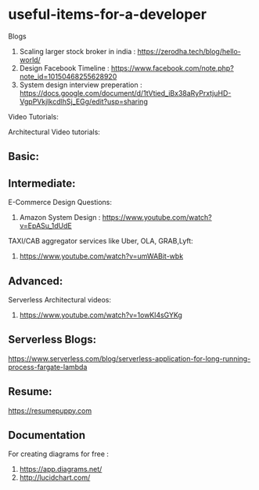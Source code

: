 # useful-items-for-a-developer

Blogs
1. Scaling larger stock broker in india : https://zerodha.tech/blog/hello-world/
2. Design Facebook Timeline : https://www.facebook.com/note.php?note_id=10150468255628920
3. System design interview preperation : https://docs.google.com/document/d/1tVtied_iBx38aRyPrxtjuHD-VgpPVkjIkcdlhSj_EGg/edit?usp=sharing

Video Tutorials:


Architectural Video tutorials:
## Basic: 
## Intermediate: 
E-Commerce Design Questions: 
1. Amazon System Design : https://www.youtube.com/watch?v=EpASu_1dUdE

TAXI/CAB aggregator services like Uber, OLA, GRAB,Lyft:
1. https://www.youtube.com/watch?v=umWABit-wbk

## Advanced:
Serverless Architectural videos:
1. https://www.youtube.com/watch?v=1owKl4sGYKg

## Serverless Blogs: 
https://www.serverless.com/blog/serverless-application-for-long-running-process-fargate-lambda

## Resume:
https://resumepuppy.com

## Documentation
For creating diagrams for free : 
1. https://app.diagrams.net/
2. http://lucidchart.com/

